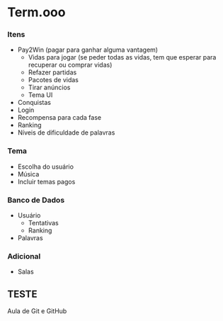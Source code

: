 # Term.ooo


### Itens
* Pay2Win (pagar para ganhar alguma vantagem)
    * Vidas para jogar (se peder todas as vidas, tem que esperar para recuperar ou comprar vidas)
    * Refazer partidas
    * Pacotes de vidas
    * Tirar anúncios
    * Tema UI
* Conquistas
* Login
* Recompensa para cada fase
* Ranking
* Níveis de dificuldade de palavras


### Tema
* Escolha do usuário
* Música
* Incluir temas pagos


### Banco de Dados
* Usuário
    * Tentativas
    * Ranking
* Palavras


### Adicional
* Salas

## TESTE
Aula de Git e GitHub